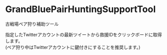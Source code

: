 # GrandBluePairHuntingSupportTool

古戦場ペア狩り補助ツール

指定したTwitterアカウントの最新ツイートから救援IDをクリックボードに取得します。  
(ペア狩り中はTwitterアカウントに鍵付きにすることを推奨します。)  


